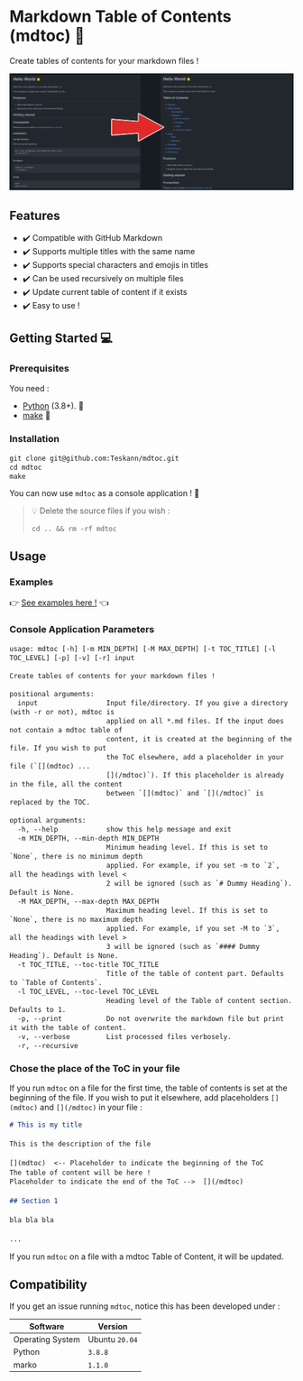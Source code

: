 # Markdown Table of Contents (mdtoc) :bookmark_tabs:

Create tables of contents for your markdown files !

![Before / After](examples/example.jpg)

[](mdtoc)
[](/mdtoc)

## Features

- :heavy_check_mark: Compatible with GitHub Markdown
- :heavy_check_mark: Supports multiple titles with the same name
- :heavy_check_mark: Supports special characters and emojis in titles
- :heavy_check_mark: Can be used recursively on multiple files
- :heavy_check_mark: Update current table of content if it exists
- :heavy_check_mark: Easy to use !

## Getting Started :computer:

### Prerequisites

You need :
- [Python](https://www.python.org/downloads/) (3.8+).
:snake:
- [make](https://www.gnu.org/software/make/) :hammer:

### Installation

```commandline
git clone git@github.com:Teskann/mdtoc.git
cd mdtoc
make
```

You can now use `mdtoc` as a console application ! :tada:

> :bulb: Delete the source files if you wish :
>```commandline
>cd .. && rm -rf mdtoc
>```

## Usage

### Examples

:point_right: [See examples here !](./examples) :point_left:

### Console Application Parameters

```
usage: mdtoc [-h] [-m MIN_DEPTH] [-M MAX_DEPTH] [-t TOC_TITLE] [-l TOC_LEVEL] [-p] [-v] [-r] input

Create tables of contents for your markdown files !

positional arguments:
  input                 Input file/directory. If you give a directory (with -r or not), mdtoc is
                        applied on all *.md files. If the input does not contain a mdtoc table of
                        content, it is created at the beginning of the file. If you wish to put
                        the ToC elsewhere, add a placeholder in your file (`[](mdtoc) ...
                        [](/mdtoc)`). If this placeholder is already in the file, all the content
                        between `[](mdtoc)` and `[](/mdtoc)` is replaced by the TOC.

optional arguments:
  -h, --help            show this help message and exit
  -m MIN_DEPTH, --min-depth MIN_DEPTH
                        Minimum heading level. If this is set to `None`, there is no minimum depth
                        applied. For example, if you set -m to `2`, all the headings with level <
                        2 will be ignored (such as `# Dummy Heading`). Default is None.
  -M MAX_DEPTH, --max-depth MAX_DEPTH
                        Maximum heading level. If this is set to `None`, there is no maximum depth
                        applied. For example, if you set -M to `3`, all the headings with level >
                        3 will be ignored (such as `#### Dummy Heading`). Default is None.
  -t TOC_TITLE, --toc-title TOC_TITLE
                        Title of the table of content part. Defaults to `Table of Contents`.
  -l TOC_LEVEL, --toc-level TOC_LEVEL
                        Heading level of the Table of content section. Defaults to 1.
  -p, --print           Do not overwrite the markdown file but print it with the table of content.
  -v, --verbose         List processed files verbosely.
  -r, --recursive
```

### Chose the place of the ToC in your file

If you run `mdtoc` on a file for the first time, the table of contents is
set at the beginning of the file. If you wish to put it elsewhere, add
placeholders `[](mdtoc)` and `[](/mdtoc)` in your file :

```markdown
# This is my title

This is the description of the file

[](mdtoc)  <-- Placeholder to indicate the beginning of the ToC
The table of content will be here !
Placeholder to indicate the end of the ToC -->  [](/mdtoc)

## Section 1

bla bla bla

...
```

If you run `mdtoc` on a file with a mdtoc Table of Content, it will be updated.

## Compatibility

If you get an issue running `mdtoc`, notice this has been developed under :

Software | Version
--- | ---
Operating System | Ubuntu `20.04`
Python | `3.8.8`
marko | `1.1.0`